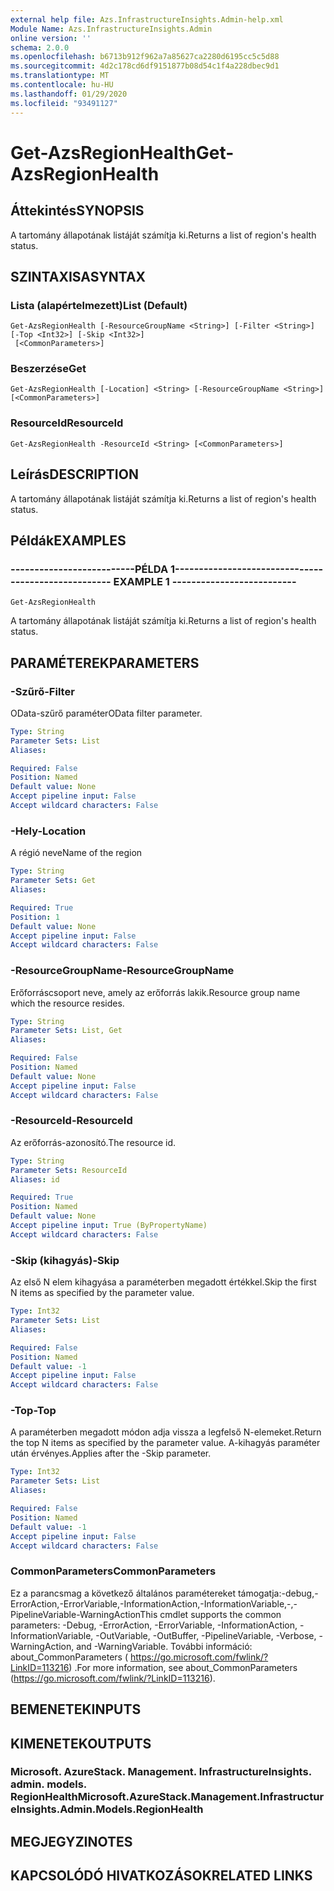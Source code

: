 ```yaml
---
external help file: Azs.InfrastructureInsights.Admin-help.xml
Module Name: Azs.InfrastructureInsights.Admin
online version: ''
schema: 2.0.0
ms.openlocfilehash: b6713b912f962a7a85627ca2280d6195cc5c5d88
ms.sourcegitcommit: 4d2c178cd6df9151877b08d54c1f4a228dbec9d1
ms.translationtype: MT
ms.contentlocale: hu-HU
ms.lasthandoff: 01/29/2020
ms.locfileid: "93491127"
---
```

# <span data-ttu-id="55b3b-101">Get-AzsRegionHealth</span><span class="sxs-lookup"><span data-stu-id="55b3b-101">Get-AzsRegionHealth</span></span>

## <span data-ttu-id="55b3b-102">Áttekintés</span><span class="sxs-lookup"><span data-stu-id="55b3b-102">SYNOPSIS</span></span>
<span data-ttu-id="55b3b-103">A tartomány állapotának listáját számítja ki.</span><span class="sxs-lookup"><span data-stu-id="55b3b-103">Returns a list of region's health status.</span></span>

## <span data-ttu-id="55b3b-104">SZINTAXISA</span><span class="sxs-lookup"><span data-stu-id="55b3b-104">SYNTAX</span></span>

### <span data-ttu-id="55b3b-105">Lista (alapértelmezett)</span><span class="sxs-lookup"><span data-stu-id="55b3b-105">List (Default)</span></span>
```
Get-AzsRegionHealth [-ResourceGroupName <String>] [-Filter <String>] [-Top <Int32>] [-Skip <Int32>]
 [<CommonParameters>]
```

### <span data-ttu-id="55b3b-106">Beszerzése</span><span class="sxs-lookup"><span data-stu-id="55b3b-106">Get</span></span>
```
Get-AzsRegionHealth [-Location] <String> [-ResourceGroupName <String>] [<CommonParameters>]
```

### <span data-ttu-id="55b3b-107">ResourceId</span><span class="sxs-lookup"><span data-stu-id="55b3b-107">ResourceId</span></span>
```
Get-AzsRegionHealth -ResourceId <String> [<CommonParameters>]
```

## <span data-ttu-id="55b3b-108">Leírás</span><span class="sxs-lookup"><span data-stu-id="55b3b-108">DESCRIPTION</span></span>
<span data-ttu-id="55b3b-109">A tartomány állapotának listáját számítja ki.</span><span class="sxs-lookup"><span data-stu-id="55b3b-109">Returns a list of region's health status.</span></span>

## <span data-ttu-id="55b3b-110">Példák</span><span class="sxs-lookup"><span data-stu-id="55b3b-110">EXAMPLES</span></span>

### <span data-ttu-id="55b3b-111">--------------------------PÉLDA 1--------------------------</span><span class="sxs-lookup"><span data-stu-id="55b3b-111">-------------------------- EXAMPLE 1 --------------------------</span></span>
```
Get-AzsRegionHealth
```

<span data-ttu-id="55b3b-112">A tartomány állapotának listáját számítja ki.</span><span class="sxs-lookup"><span data-stu-id="55b3b-112">Returns a list of region's health status.</span></span>

## <span data-ttu-id="55b3b-113">PARAMÉTEREK</span><span class="sxs-lookup"><span data-stu-id="55b3b-113">PARAMETERS</span></span>

### <span data-ttu-id="55b3b-114">-Szűrő</span><span class="sxs-lookup"><span data-stu-id="55b3b-114">-Filter</span></span>
<span data-ttu-id="55b3b-115">OData-szűrő paraméter</span><span class="sxs-lookup"><span data-stu-id="55b3b-115">OData filter parameter.</span></span>

```yaml
Type: String
Parameter Sets: List
Aliases: 

Required: False
Position: Named
Default value: None
Accept pipeline input: False
Accept wildcard characters: False
```

### <span data-ttu-id="55b3b-116">-Hely</span><span class="sxs-lookup"><span data-stu-id="55b3b-116">-Location</span></span>
<span data-ttu-id="55b3b-117">A régió neve</span><span class="sxs-lookup"><span data-stu-id="55b3b-117">Name of the region</span></span>

```yaml
Type: String
Parameter Sets: Get
Aliases: 

Required: True
Position: 1
Default value: None
Accept pipeline input: False
Accept wildcard characters: False
```

### <span data-ttu-id="55b3b-118">-ResourceGroupName</span><span class="sxs-lookup"><span data-stu-id="55b3b-118">-ResourceGroupName</span></span>
<span data-ttu-id="55b3b-119">Erőforráscsoport neve, amely az erőforrás lakik.</span><span class="sxs-lookup"><span data-stu-id="55b3b-119">Resource group name which the resource resides.</span></span>

```yaml
Type: String
Parameter Sets: List, Get
Aliases: 

Required: False
Position: Named
Default value: None
Accept pipeline input: False
Accept wildcard characters: False
```

### <span data-ttu-id="55b3b-120">-ResourceId</span><span class="sxs-lookup"><span data-stu-id="55b3b-120">-ResourceId</span></span>
<span data-ttu-id="55b3b-121">Az erőforrás-azonosító.</span><span class="sxs-lookup"><span data-stu-id="55b3b-121">The resource id.</span></span>

```yaml
Type: String
Parameter Sets: ResourceId
Aliases: id

Required: True
Position: Named
Default value: None
Accept pipeline input: True (ByPropertyName)
Accept wildcard characters: False
```

### <span data-ttu-id="55b3b-122">-Skip (kihagyás)</span><span class="sxs-lookup"><span data-stu-id="55b3b-122">-Skip</span></span>
<span data-ttu-id="55b3b-123">Az első N elem kihagyása a paraméterben megadott értékkel.</span><span class="sxs-lookup"><span data-stu-id="55b3b-123">Skip the first N items as specified by the parameter value.</span></span>

```yaml
Type: Int32
Parameter Sets: List
Aliases: 

Required: False
Position: Named
Default value: -1
Accept pipeline input: False
Accept wildcard characters: False
```

### <span data-ttu-id="55b3b-124">-Top</span><span class="sxs-lookup"><span data-stu-id="55b3b-124">-Top</span></span>
<span data-ttu-id="55b3b-125">A paraméterben megadott módon adja vissza a legfelső N-elemeket.</span><span class="sxs-lookup"><span data-stu-id="55b3b-125">Return the top N items as specified by the parameter value.</span></span>
<span data-ttu-id="55b3b-126">A-kihagyás paraméter után érvényes.</span><span class="sxs-lookup"><span data-stu-id="55b3b-126">Applies after the -Skip parameter.</span></span>

```yaml
Type: Int32
Parameter Sets: List
Aliases: 

Required: False
Position: Named
Default value: -1
Accept pipeline input: False
Accept wildcard characters: False
```

### <span data-ttu-id="55b3b-127">CommonParameters</span><span class="sxs-lookup"><span data-stu-id="55b3b-127">CommonParameters</span></span>
<span data-ttu-id="55b3b-128">Ez a parancsmag a következő általános paramétereket támogatja:-debug,-ErrorAction,-ErrorVariable,-InformationAction,-InformationVariable,-,-PipelineVariable-WarningAction</span><span class="sxs-lookup"><span data-stu-id="55b3b-128">This cmdlet supports the common parameters: -Debug, -ErrorAction, -ErrorVariable, -InformationAction, -InformationVariable, -OutVariable, -OutBuffer, -PipelineVariable, -Verbose, -WarningAction, and -WarningVariable.</span></span> <span data-ttu-id="55b3b-129">További információ: about_CommonParameters ( https://go.microsoft.com/fwlink/?LinkID=113216) .</span><span class="sxs-lookup"><span data-stu-id="55b3b-129">For more information, see about_CommonParameters (https://go.microsoft.com/fwlink/?LinkID=113216).</span></span>

## <span data-ttu-id="55b3b-130">BEMENETEK</span><span class="sxs-lookup"><span data-stu-id="55b3b-130">INPUTS</span></span>

## <span data-ttu-id="55b3b-131">KIMENETEK</span><span class="sxs-lookup"><span data-stu-id="55b3b-131">OUTPUTS</span></span>

### <span data-ttu-id="55b3b-132">Microsoft. AzureStack. Management. InfrastructureInsights. admin. models. RegionHealth</span><span class="sxs-lookup"><span data-stu-id="55b3b-132">Microsoft.AzureStack.Management.InfrastructureInsights.Admin.Models.RegionHealth</span></span>

## <span data-ttu-id="55b3b-133">MEGJEGYZI</span><span class="sxs-lookup"><span data-stu-id="55b3b-133">NOTES</span></span>

## <span data-ttu-id="55b3b-134">KAPCSOLÓDÓ HIVATKOZÁSOK</span><span class="sxs-lookup"><span data-stu-id="55b3b-134">RELATED LINKS</span></span>

